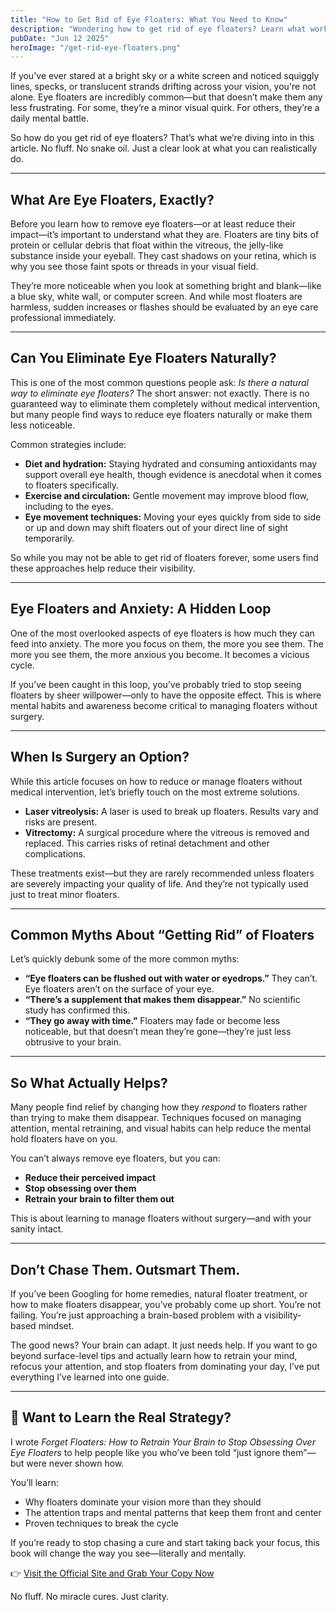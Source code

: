 ```yaml
---
title: "How to Get Rid of Eye Floaters: What You Need to Know"
description: "Wondering how to get rid of eye floaters? Learn what works, what doesn’t, and how to retrain your brain to stop obsessing over them."
pubDate: "Jun 12 2025"
heroImage: "/get-rid-eye-floaters.png"
---
```


If you've ever stared at a bright sky or a white screen and noticed squiggly lines, specks, or translucent strands drifting across your vision, you're not alone. Eye floaters are incredibly common—but that doesn’t make them any less frustrating. For some, they’re a minor visual quirk. For others, they’re a daily mental battle.

So how do you get rid of eye floaters? That’s what we’re diving into in this article. No fluff. No snake oil. Just a clear look at what you can realistically do.

---

## What Are Eye Floaters, Exactly?

Before you learn how to remove eye floaters—or at least reduce their impact—it’s important to understand what they are. Floaters are tiny bits of protein or cellular debris that float within the vitreous, the jelly-like substance inside your eyeball. They cast shadows on your retina, which is why you see those faint spots or threads in your visual field.

They’re more noticeable when you look at something bright and blank—like a blue sky, white wall, or computer screen. And while most floaters are harmless, sudden increases or flashes should be evaluated by an eye care professional immediately.

---

## Can You Eliminate Eye Floaters Naturally?

This is one of the most common questions people ask: *Is there a natural way to eliminate eye floaters?* The short answer: not exactly. There is no guaranteed way to eliminate them completely without medical intervention, but many people find ways to reduce eye floaters naturally or make them less noticeable.

Common strategies include:

- **Diet and hydration:** Staying hydrated and consuming antioxidants may support overall eye health, though evidence is anecdotal when it comes to floaters specifically.
- **Exercise and circulation:** Gentle movement may improve blood flow, including to the eyes.
- **Eye movement techniques:** Moving your eyes quickly from side to side or up and down may shift floaters out of your direct line of sight temporarily.

So while you may not be able to get rid of floaters forever, some users find these approaches help reduce their visibility.

---

## Eye Floaters and Anxiety: A Hidden Loop

One of the most overlooked aspects of eye floaters is how much they can feed into anxiety. The more you focus on them, the more you see them. The more you see them, the more anxious you become. It becomes a vicious cycle.

If you’ve been caught in this loop, you’ve probably tried to stop seeing floaters by sheer willpower—only to have the opposite effect. This is where mental habits and awareness become critical to managing floaters without surgery.

---

## When Is Surgery an Option?

While this article focuses on how to reduce or manage floaters without medical intervention, let’s briefly touch on the most extreme solutions.

- **Laser vitreolysis:** A laser is used to break up floaters. Results vary and risks are present.
- **Vitrectomy:** A surgical procedure where the vitreous is removed and replaced. This carries risks of retinal detachment and other complications.

These treatments exist—but they are rarely recommended unless floaters are severely impacting your quality of life. And they’re not typically used just to treat minor floaters.

---

## Common Myths About “Getting Rid” of Floaters

Let’s quickly debunk some of the more common myths:

- **“Eye floaters can be flushed out with water or eyedrops.”** They can’t. Eye floaters aren’t on the surface of your eye.
- **“There’s a supplement that makes them disappear.”** No scientific study has confirmed this.
- **“They go away with time.”** Floaters may fade or become less noticeable, but that doesn’t mean they’re gone—they’re just less obtrusive to your brain.

---

## So What Actually Helps?

Many people find relief by changing how they *respond* to floaters rather than trying to make them disappear. Techniques focused on managing attention, mental retraining, and visual habits can help reduce the mental hold floaters have on you.

You can’t always remove eye floaters, but you can:

- **Reduce their perceived impact**
- **Stop obsessing over them**
- **Retrain your brain to filter them out**

This is about learning to manage floaters without surgery—and with your sanity intact.

---

## Don’t Chase Them. Outsmart Them.

If you’ve been Googling for home remedies, natural floater treatment, or how to make floaters disappear, you’ve probably come up short. You’re not failing. You’re just approaching a brain-based problem with a visibility-based mindset.

The good news? Your brain can adapt. It just needs help. If you want to go beyond surface-level tips and actually learn how to retrain your mind, refocus your attention, and stop floaters from dominating your day, I’ve put everything I’ve learned into one guide.

---

## 📘 Want to Learn the Real Strategy?

I wrote *Forget Floaters: How to Retrain Your Brain to Stop Obsessing Over Eye Floaters* to help people like you who’ve been told “just ignore them”—but were never shown how.

You’ll learn:

- Why floaters dominate your vision more than they should
- The attention traps and mental patterns that keep them front and center
- Proven techniques to break the cycle

If you’re ready to stop chasing a cure and start taking back your focus, this book will change the way you see—literally and mentally.

👉 [Visit the Official Site and Grab Your Copy Now](/)

No fluff. No miracle cures. Just clarity.